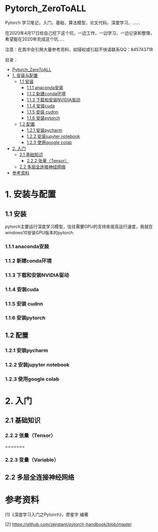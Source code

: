 # Pytorch_ZeroToALL
Pytorch 学习笔记，入门，基础，算法模型，论文代码，深度学习，......

在2020年4月17日给自己挖下这个坑，一边工作，一边学习，一边记录和整理，希望能在2020年完成这个坑.....

注意：在其中会引用大量参考资料，如侵权或引起不快请联系QQ：845743718



目录：

- [Pytorch_ZeroToALL](#pytorch-zerotoall)
- [1. 安装与配置](#1------)
  * [1.1 安装](#11---)
    + [1.1.1 anaconda安装](#111-anaconda--)
    + [1.1.2 新建conda环境](#112---conda--)
    + [1.1.3 下载和安装NVIDIA驱动](#113------nvidia--)
    + [1.1.4 安装cuda](#114---cuda)
    + [1.1.5 安装 cudnn](#115----cudnn)
    + [1.1.6 安装pytorch](#116---pytorch)
  * [1.2 配置](#12---)
    + [1.2.1 安装pycharm](#121---pycharm)
    + [1.2.2 安装jupyter notebook](#122---jupyter-notebook)
    + [1.2.3 使用google colab](#123---google-colab)
- [2. 入门](#2---)
  * [2.1 基础知识](#21-----)
    + [2.2.2 张量（Tensor）](#222----tensor-)
  * [2.2 多层全连接神经网络](#22----------)
- [参考资料](#----)




# 1. 安装与配置

## 1.1 安装

pytorch主要运行深度学习模型，往往需要GPU的支持来提高运行速度，我就在windows10安装GPU版本的pytorch.

### 1.1.1 anaconda安装

### 1.1.2 新建conda环境

### 1.1.3 下载和安装NVIDIA驱动

### 1.1.4 安装cuda

### 1.1.5 安装 cudnn

### 1.1.6 安装pytorch

## 1.2 配置

### 1.2.1 安装pycharm

### 1.2.2 安装jupyter notebook

### 1.2.3 使用google colab

# 2. 入门

## 2.1 基础知识



### 2.2.2 张量（Tensor）


=======
### 2.2.3 变量（Variable）



## 2.2 多层全连接神经网络



# 参考资料

[1]《深度学习入门之Pytorch》，廖星宇 编著

[2] https://github.com/zergtant/pytorch-handbook/blob/master







